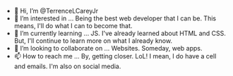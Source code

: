 - 👋 Hi, I’m @TerrenceLCareyJr
- 👀 I’m interested in ... Being the best web developer that I can be. This means, I'll do what I can to become that.
- 🌱 I’m currently learning ... JS. I've already learned about HTML and CSS. But, I'll continue to learn more on what I already know. 
- 💞️ I’m looking to collaborate on ... Websites. Someday, web apps. 
- 📫 How to reach me ... By, getting closer. LoL! I mean, I do have a cell and emails. I'm also on social media. 

<!---
TerrenceLCareyJr/TerrenceLCareyJr is a ✨ special ✨ repository because its `README.md` (this file) appears on your GitHub profile.
You can click the Preview link to take a look at your changes.
--->
